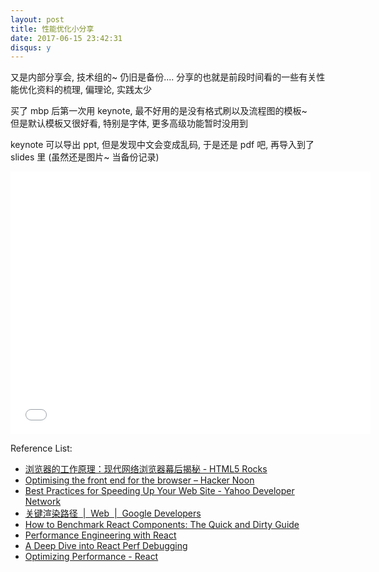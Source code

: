 ```yaml
---
layout: post
title: 性能优化小分享
date: 2017-06-15 23:42:31
disqus: y
---
```


又是内部分享会, 技术组的~ 仍旧是备份....
分享的也就是前段时间看的一些有关性能优化资料的梳理, 偏理论, 实践太少

买了 mbp 后第一次用 keynote, 最不好用的是没有格式刷以及流程图的模板~  
但是默认模板又很好看, 特别是字体, 更多高级功能暂时没用到

keynote 可以导出 ppt, 但是发现中文会变成乱码, 于是还是 pdf 吧, 再导入到了 slides 里
(虽然还是图片~ 当备份记录)

<iframe src="//slides.com/bambooom/optimisation-intro/embed?style=light" width="576" height="420" scrolling="no" frameborder="0" webkitallowfullscreen mozallowfullscreen allowfullscreen></iframe>

Reference List:
* [浏览器的工作原理：现代网络浏览器幕后揭秘 - HTML5 Rocks](https://www.html5rocks.com/zh/tutorials/internals/howbrowserswork/)
* [Optimising the front end for the browser – Hacker Noon](https://hackernoon.com/optimising-the-front-end-for-the-browser-f2f51a29c572)
* [Best Practices for Speeding Up Your Web Site - Yahoo Developer Network](https://developer.yahoo.com/performance/rules.html)
* [关键渲染路径  |  Web  |  Google Developers](https://developers.google.com/web/fundamentals/performance/critical-rendering-path/)
* [How to Benchmark React Components: The Quick and Dirty Guide](https://engineering.musefind.com/how-to-benchmark-react-components-the-quick-and-dirty-guide-f595baf1014c)
* [Performance Engineering with React](http://benchling.engineering/performance-engineering-with-react/)
* [A Deep Dive into React Perf Debugging](http://benchling.engineering/deep-dive-react-perf-debugging/)
* [Optimizing Performance - React](https://facebook.github.io/react/docs/optimizing-performance.html)